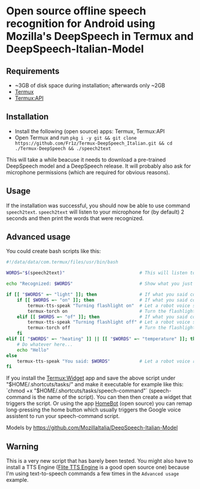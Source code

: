 # Open source offline speech recognition for Android using Mozilla's DeepSpeech in Termux and DeepSpeech-Italian-Model 

## Requirements
- ~3GB of disk space during installation; afterwards only ~2GB
- [Termux](https://f-droid.org/app/com.termux)
- [Termux:API](https://f-droid.org/app/com.termux.api)

## Installation

- Install the following (open source) apps: Termux, Termux:API
- Open Termux and run
    `pkg i -y git && git clone https://github.com/Fr1z/Termux-DeepSpeech_Italian.git && cd ./Termux-DeepSpeech && ./speech2text`

This will take a while beacuse it needs to download a pre-trained DeepSpeech model and a DeepSpeech release. It will probably also ask for microphone permissions (which are required for obvious reasons).

## Usage
If the installation was successful, you should now be able to use command `speech2text`.
`speech2text` will listen to your microphone for (by default) 2 seconds and then print the words that were recognized.

## Advanced usage
You could create bash scripts like this:
``` bash
#!/data/data/com.termux/files/usr/bin/bash

WORDS="$(speech2text)"                            # This will listen to the microphone for (by default) 2 seoncds and the write what you said in the variable WORDS

echo "Recognized: $WORDS"                         # Show what you just said

if [[ "$WORDS" =~ "light" ]]; then                # If what you said contained the word "light"
    if [[ $WORDS =~ "on" ]]; then                 # If what you said contained the word "on"
        termux-tts-speak "Turning flashlight on"  # Let a robot voice say "Turning flashlight on"
        termux-torch on                           # Turn the flashlight on
    elif [[ $WORDS =~ "of" ]]; then               # If what you said contained the word "of"
        termux-tts-speak "Turning flashlight off" # Let a robot voice say "Turning flashlight off"
        termux-torch off                          # Turn the flashlight off
    fi
elif [[ "$WORDS" =~ "heating" ]] || [[ "$WORDS" =~ "temperature" ]]; then   # If what you said contained the word "heating" or "temerature"
    # Do whatever here...
    echo "Hello"
else
    termux-tts-speak "You said: $WORDS"           # Let a robot voice repeat what it thought you said...
fi
```

If you install the [Termux:Widget](https://f-droid.org/app/com.termux.widget) app and save the above script under "$HOME/.shortcuts/tasks/" and make it executable for example like this: `chmod +x "$HOME/.shortcuts/tasks/speech-command"` (speech-command is the name of the script).
You can then then create a widget that triggers the script. Or using the app [HomeBot](https://f-droid.org/app/com.abast.homebot) (open source) you can remap long-pressing the home button which usually triggers the Google voice assistent to run your speech-command script.

Models by
https://github.com/MozillaItalia/DeepSpeech-Italian-Model

## Warning

This is a very new script that has barely been tested. You might also have to install a TTS Engine ([Flite TTS Engine](https://f-droid.org/app/edu.cmu.cs.speech.tts.flite) is a good open source one) because I'm using text-to-speech commands a few times in the `Advanced usage` example.
